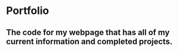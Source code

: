 # Portfolio
## The code for my webpage that has all of my current information and completed projects.
